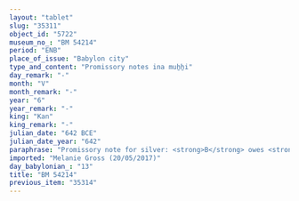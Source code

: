 ```yaml
---
layout: "tablet"
slug: "35311"
object_id: "5722"
museum_no_: "BM 54214"
period: "ENB"
place_of_issue: "Babylon city"
type_and_content: "Promissory notes ina muẖẖi"
day_remark: "-"
month: "V"
month_remark: "-"
year: "6"
year_remark: "-"
king: "Kan"
king_remark: "-"
julian_date: "642 BCE"
julian_date_year: "642"
paraphrase: "Promissory note for silver: <strong>B</strong> owes <strong>A</strong> 16 shekels of silver. The debt will bear a yearly interest of 2 shekels. Witnesses and the scribe.<br /> <br /> <strong>A</strong> = &Scaron;umāya/Buṣu; <strong>B</strong> = Balāṭu/Dullupu; Scribe = Nab&ucirc;-apkal-ili/Dullupu"
imported: "Melanie Gross (20/05/2017)"
day_babylonian_: "13"
title: "BM 54214"
previous_item: "35314"
---
```

